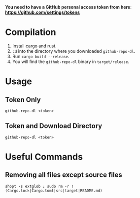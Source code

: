 **You need to have a GitHub personal access token from here: https://github.com/settings/tokens**

# Compilation

1. Install cargo and rust.
2. `cd` into the directory where you downloaded `github-repo-dl`.
3. Run `cargo build --release`.
4. You will find the `github-repo-dl` binary in `target/release`.

# Usage

## Token Only

    github-repo-dl <token>

## Token and Download Directory

    github-repo-dl <token>

# Useful Commands

## Removing all files except source files

    shopt -s extglob ; sudo rm -r !(Cargo.lock|Cargo.toml|src|target|README.md)
